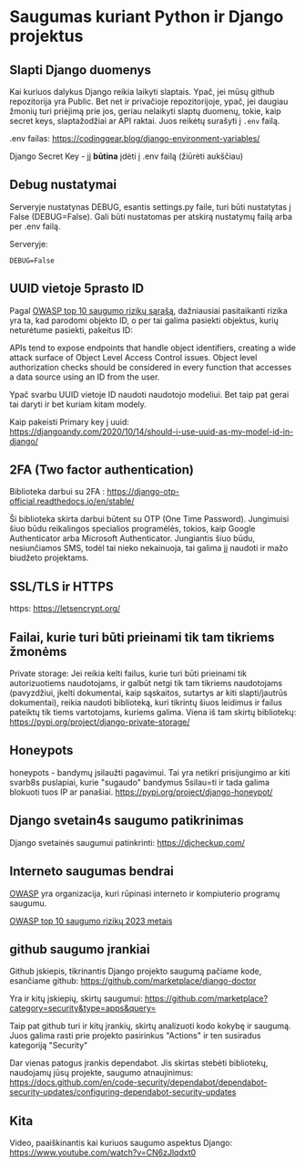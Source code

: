 # Saugumas kuriant Python ir Django projektus

## Slapti Django duomenys

Kai kuriuos dalykus Django reikia laikyti slaptais. Ypač, jei mūsų github repozitorija yra Public. Bet net ir privačioje repozitorijoje, ypač, jei daugiau žmonių turi priėjimą prie jos, geriau nelaikyti slaptų duomenų, tokie, kaip secret keys, slaptažodžiai ar API raktai. Juos reikėtų surašyti į `.env` failą.

.env failas: https://codinggear.blog/django-environment-variables/

Django Secret Key - jį **būtina** įdėti į .env failą (žiūrėti aukščiau)

## Debug nustatymai

Serveryje nustatynas DEBUG, esantis settings.py faile, turi būti nustatytas į False (DEBUG=False). Gali būti nustatomas per atskirą nustatymų failą arba per .env failą.

Serveryje:

`DEBUG=False`

## UUID vietoje 5prasto ID


Pagal [OWASP top 10 saugumo rizikų sąrašą](https://owasp.org/API-Security/editions/2023/en/0x11-t10/), dažniausiai pasitaikanti rizika yra ta, kad parodomi objekto ID, o per tai galima pasiekti objektus, kurių neturėtume pasiekti, pakeitus ID:

APIs tend to expose endpoints that handle object identifiers, creating a wide attack surface of Object Level Access Control issues. Object level authorization checks should be considered in every function that accesses a data source using an ID from the user.

Ypač svarbu UUID vietoje ID naudoti naudotojo modeliui. Bet taip pat gerai tai daryti ir bet kuriam kitam modely. 

Kaip pakeisti Primary key į uuid: https://djangoandy.com/2020/10/14/should-i-use-uuid-as-my-model-id-in-django/

## 2FA (Two factor authentication)

Biblioteka darbui su 2FA : https://django-otp-official.readthedocs.io/en/stable/

Ši biblioteka skirta darbui būtent su OTP (One Time Password). Jungimuisi šiuo būdu reikalingos specialios programėlės, tokios, kaip Google Authenticator arba Microsoft Authenticator. Jungiantis šiuo būdu, nesiunčiamos SMS, todėl tai nieko nekainuoja, tai galima jį naudoti ir mažo biudžeto projektams. 

## SSL/TLS ir HTTPS

https: https://letsencrypt.org/

## Failai, kurie turi būti prieinami tik tam tikriems žmonėms

Private storage: Jei reikia kelti failus, kurie turi būti prieinami tik autorizuotiems naudotojams, ir galbūt netgi tik tam tikriems naudotojams (pavyzdžiui, įkelti dokumentai, kaip sąskaitos, sutartys ar kiti slapti/jautrūs dokumentai), reikia naudoti biblioteką, kuri tikrintų šiuos leidimus ir failus pateiktų tik tiems vartotojams, kuriems galima. Viena iš tam skirtų bibliotekų: https://pypi.org/project/django-private-storage/

## Honeypots

honeypots - bandymų įsilaužti pagavimui. Tai yra netikri prisijungimo ar kiti svarb8s puslapiai, kurie "sugaudo" bandymus 5silau=ti ir tada galima blokuoti tuos IP ar panašiai.  https://pypi.org/project/django-honeypot/

## Django svetain4s saugumo patikrinimas

Django svetainės saugumui patinkrinti: https://djcheckup.com/ 


## Interneto saugumas bendrai

[OWASP](https://owasp.org/API-Security/editions/2023/en/0x11-t10/) yra organizacija, kuri rūpinasi interneto ir kompiuterio programų saugumu.  

[OWASP top 10 saugumo rizikų 2023 metais](https://owasp.org/API-Security/editions/2023/en/0x11-t10/)


## github saugumo įrankiai

Github įskiepis, tikrinantis Django projekto saugumą pačiame kode, esančiame github: https://github.com/marketplace/django-doctor 

Yra ir kitų įskiepių, skirtų saugumui: https://github.com/marketplace?category=security&type=apps&query= 

Taip pat github turi ir kitų įrankių, skirtų analizuoti kodo kokybę ir saugumą. Juos galima rasti prie projekto pasirinkus "Actions" ir ten susiradus kategoriją "Security"

Dar vienas patogus įrankis dependabot. Jis skirtas stebėti bibliotekų, naudojamų jūsų projekte, saugumo atnaujinimus: https://docs.github.com/en/code-security/dependabot/dependabot-security-updates/configuring-dependabot-security-updates


## Kita

Video, paaiškinantis kai kuriuos saugumo aspektus Django: https://www.youtube.com/watch?v=CN6zJlqdxt0 


